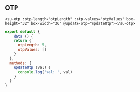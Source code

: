 ## OTP

```vue
<su-otp :otp-length="otpLength" :otp-values="otpValues" box-height="32" box-width="36" @update-otp="updateOtp"></su-otp>
```

```js
export default {
	data () {
    return {
      otpLength: 5,
      otpValues: []
    }
  },
  methods: {
    updateOtp (val) {
      console.log('val: ', val)
    }
  }
}
```
<br>
<su-otp :otp-length="otpLength" :otp-values="otpValues" box-height="32" box-width="36" @update-otp="updateOtp"></su-otp>

<script>
import Vue from 'vue'
export default {
	data () {
    return {
      otpLength: 5,
      otpValues: []
    }
  },
  methods: {
    updateOtp (val) {
      console.log('val: ', val)
    }
  }
}
</script>